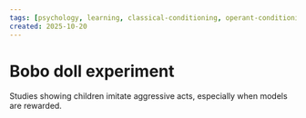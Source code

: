 ```yaml
---
tags: [psychology, learning, classical-conditioning, operant-conditioning, observational-learning, cognition]
created: 2025-10-20
---
```

# Bobo doll experiment

Studies showing children imitate aggressive acts, especially when models are rewarded.
